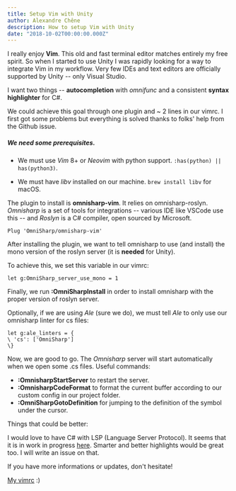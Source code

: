 ```yaml
---
title: Setup Vim with Unity
author: Alexandre Chêne
description: How to setup Vim with Unity
date: "2018-10-02T00:00:00.000Z"
---
```


I really enjoy **Vim**. This old and fast terminal editor matches entirely my free spirit. So when I started to use Unity I was rapidly looking for a way to integrate Vim in my workflow. Very few IDEs and text editors are officially supported by Unity -- only Visual Studio.

I want two things -- **autocompletion** with *omnifunc* and a consistent **syntax highlighter** for C#.

We could achieve this goal through one plugin and ~ 2 lines in our vimrc.
I first got some problems but everything is solved thanks to folks' help from the Github issue.

##### We need some prerequisites.

- We must use *Vim* 8+ or *Neovim* with python support. `:has(python) || has(python3)`.

- We must have *libv* installed on our machine. `brew install libv` for macOS.

The plugin to install is **omnisharp-vim**. It relies on omnisharp-roslyn.<br/>
*Omnisharp* is a set of tools for integrations -- various IDE like VSCode use this -- and *Roslyn* is a C# compiler, open sourced by Microsoft.

```
Plug 'OmniSharp/omnisharp-vim'
```

After installing the plugin, we want to tell omnisharp to use (and install) the mono version of the roslyn server (it is **needed** for Unity).

To achieve this, we set this variable in our vimrc:
```
let g:OmniSharp_server_use_mono = 1
```


Finally, we run **:OmniSharpInstall** in order to install omnisharp with the proper version of roslyn server.

Optionally, if we are using *Ale* (sure we do), we must tell *Ale* to only use our omnisharp linter for cs files:

```
let g:ale_linters = {
\ 'cs': ['OmniSharp']
\}
```

Now, we are good to go. The *Omnisharp* server will start automatically when we open some .cs files.
Useful commands:

- **:OmnisharpStartServer** to restart the server.
- **:OmnisharpCodeFormat** to format the current buffer according to our custom config in our project folder.
- **:OmniSharpGotoDefinition** for jumping to the definition of the symbol under the cursor.

Things that could be better:

I would love to have C# with LSP (Language Server Protocol). It seems that it is in work in progress [here](https://github.com/OmniSharp/csharp-language-server-protocol).
Smarter and better highlights would be great too. I will write an issue on that.

If you have more informations or updates, don't hesitate!

[My vimrc](https://github.com/kooparse/dotfiles/blob/master/.vimrc) :)
